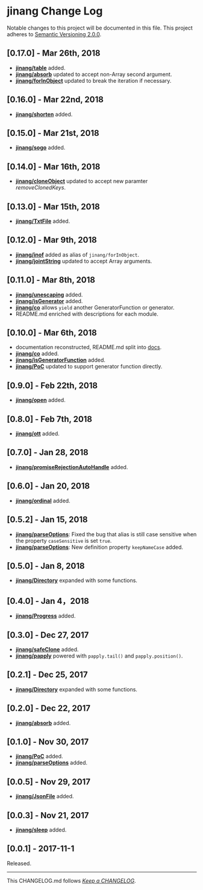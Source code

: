 #   jinang Change Log

Notable changes to this project will be documented in this file. This project adheres to [Semantic Versioning 2.0.0](http://semver.org/).

##  [0.17.0] - Mar 26th, 2018

*   __[jinang/table](./docs/table.md)__ added.
*   __[jinang/absorb](./docs/absorb.md)__ updated to accept non-Array second argument.
*   __[jinang/forInObject](./docs/forInObject.md)__ updated to break the iteration if necessary.

##  [0.16.0] - Mar 22nd, 2018

*   __[jinang/shorten](./docs/shorten.md)__ added.

##  [0.15.0] - Mar 21st, 2018

*   __[jinang/sogo](./docs/sogo.md)__ added.

##  [0.14.0] - Mar 16th, 2018

*   __[jinang/cloneObject](./docs/cloneObject.md)__ updated to accept new paramter *removeClonedKeys*.

##  [0.13.0] - Mar 15th, 2018

*   __[jinang/TxtFile](./docs/TxtFile.md)__ added.

##  [0.12.0] - Mar 9th, 2018

*   __[jinang/inof](./docs/forInObject.md)__ added as alias of `jinang/forInObject`.
*   __[jinang/jointString](./docs/jointString.md)__ updated to accept Array arguments.

##  [0.11.0] - Mar 8th, 2018

*   __[jinang/unescaping](./docs/unescaping.md)__ added.
*   __[jinang/isGenerator](./docs/isGenerator.md)__ added.
*   __[jinang/co](./docs/co.md)__ allows `yield` another GeneratorFunction or generator.
*   README.md enriched with descriptions for each module.

##	[0.10.0] - Mar 6th, 2018

*	documentation reconstructed, README.md split into [docs](./docs).
*	__[jinang/co](./docs/co.md)__ added.
*	__[jinang/isGeneratorFunction](./docs/isGeneratorFunction.md)__ added.
*	__[jinang/PoC](./docs/PoC.md)__ updated to support generator function directly.

##	[0.9.0] - Feb 22th, 2018

*	__[jinang/open](./docs/open.md)__ added.

##	[0.8.0] - Feb 7th, 2018

*	__[jinang/ott](./docs/ott.md)__ added.

##	[0.7.0] - Jan 28, 2018

*	__[jinang/promiseRejectionAutoHandle](./docs/promiseRejectionAutoHandle.md)__ added.

##	[0.6.0] - Jan 20, 2018

*	__[jinang/ordinal](./docs/ordinal.md)__ added.

##	[0.5.2] - Jan 15, 2018

*	__[jinang/parseOptions](./docs/parseOptions.md)__: Fixed the bug that alias is still case sensitive when the property `caseSensitive` is set `true`.
*	__[jinang/parseOptions](./docs/parseOptions.md)__: New definition property `keepNameCase` added.

##	[0.5.0] - Jan 8, 2018

*   __[jinang/Directory](./docs/Directory.md)__ expanded with some functions.

##	[0.4.0] - Jan 4，2018

*	__[jinang/Progress](./docs/Progress.md)__ added.

##	[0.3.0] - Dec 27, 2017

*	__[jinang/safeClone](./docs/safeClone.md)__ added.
*	__[jinang/papply](./docs/papply.md)__ powered with `papply.tail()` and `papply.position()`.

##  [0.2.1] - Dec 25, 2017

*   __[jinang/Directory](./docs/Directory.md)__ expanded with some functions.

##  [0.2.0] - Dec 22, 2017

*   __[jinang/absorb](./docs/absorb.md)__ added.

##  [0.1.0] - Nov 30, 2017

*   __[jinang/PoC](./docs/PoC.md)__ added.
*   __[jinang/parseOptions](./docs/parseOptions.md)__ added.

##  [0.0.5] - Nov 29, 2017

*   __[jinang/JsonFile](./docs/JsonFile.md)__ added.

##  [0.0.3] - Nov 21, 2017

*   __[jinang/sleep](./docs/sleep.md)__ added.

##	[0.0.1] - 2017-11-1

Released.

---
This CHANGELOG.md follows [*Keep a CHANGELOG*](http://keepachangelog.com/).
